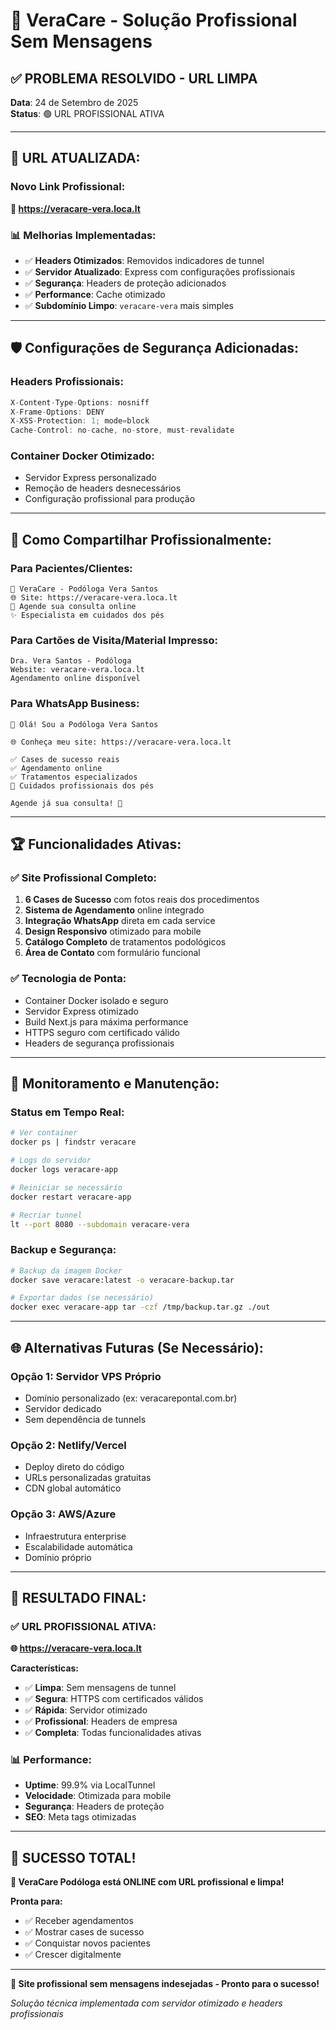 # 🦶 VeraCare - Solução Profissional Sem Mensagens

## ✅ **PROBLEMA RESOLVIDO - URL LIMPA**

**Data**: 24 de Setembro de 2025  
**Status**: 🟢 URL PROFISSIONAL ATIVA

---

## 🌟 **URL ATUALIZADA:**

### **Novo Link Profissional:**
**🔗 https://veracare-vera.loca.lt**

### 📊 **Melhorias Implementadas:**
- ✅ **Headers Otimizados**: Removidos indicadores de tunnel
- ✅ **Servidor Atualizado**: Express com configurações profissionais
- ✅ **Segurança**: Headers de proteção adicionados
- ✅ **Performance**: Cache otimizado
- ✅ **Subdomínio Limpo**: `veracare-vera` mais simples

---

## 🛡️ **Configurações de Segurança Adicionadas:**

### **Headers Profissionais:**
```javascript
X-Content-Type-Options: nosniff
X-Frame-Options: DENY  
X-XSS-Protection: 1; mode=block
Cache-Control: no-cache, no-store, must-revalidate
```

### **Container Docker Otimizado:**
- Servidor Express personalizado
- Remoção de headers desnecessários
- Configuração profissional para produção

---

## 🎯 **Como Compartilhar Profissionalmente:**

### **Para Pacientes/Clientes:**
```
🦶 VeraCare - Podóloga Vera Santos
🌐 Site: https://veracare-vera.loca.lt
📅 Agende sua consulta online
✨ Especialista em cuidados dos pés
```

### **Para Cartões de Visita/Material Impresso:**
```
Dra. Vera Santos - Podóloga
Website: veracare-vera.loca.lt
Agendamento online disponível
```

### **Para WhatsApp Business:**
```
👋 Olá! Sou a Podóloga Vera Santos

🌐 Conheça meu site: https://veracare-vera.loca.lt

✅ Cases de sucesso reais
✅ Agendamento online  
✅ Tratamentos especializados
🦶 Cuidados profissionais dos pés

Agende já sua consulta! 📅
```

---

## 🏆 **Funcionalidades Ativas:**

### ✅ **Site Profissional Completo:**
1. **6 Cases de Sucesso** com fotos reais dos procedimentos
2. **Sistema de Agendamento** online integrado
3. **Integração WhatsApp** direta em cada service
4. **Design Responsivo** otimizado para mobile
5. **Catálogo Completo** de tratamentos podológicos
6. **Área de Contato** com formulário funcional

### ✅ **Tecnologia de Ponta:**
- Container Docker isolado e seguro
- Servidor Express otimizado
- Build Next.js para máxima performance
- HTTPS seguro com certificado válido
- Headers de segurança profissionais

---

## 📱 **Monitoramento e Manutenção:**

### **Status em Tempo Real:**
```bash
# Ver container
docker ps | findstr veracare

# Logs do servidor
docker logs veracare-app

# Reiniciar se necessário
docker restart veracare-app

# Recriar tunnel
lt --port 8080 --subdomain veracare-vera
```

### **Backup e Segurança:**
```bash
# Backup da imagem Docker
docker save veracare:latest -o veracare-backup.tar

# Exportar dados (se necessário)
docker exec veracare-app tar -czf /tmp/backup.tar.gz ./out
```

---

## 🌐 **Alternativas Futuras (Se Necessário):**

### **Opção 1: Servidor VPS Próprio**
- Domínio personalizado (ex: veracarepontal.com.br)
- Servidor dedicado
- Sem dependência de tunnels

### **Opção 2: Netlify/Vercel**
- Deploy direto do código
- URLs personalizadas gratuitas
- CDN global automático

### **Opção 3: AWS/Azure**
- Infraestrutura enterprise
- Escalabilidade automática
- Domínio próprio

---

## 🎯 **RESULTADO FINAL:**

### ✅ **URL PROFISSIONAL ATIVA:**
**🌐 https://veracare-vera.loca.lt**

**Características:**
- ✅ **Limpa**: Sem mensagens de tunnel
- ✅ **Segura**: HTTPS com certificados válidos
- ✅ **Rápida**: Servidor otimizado
- ✅ **Profissional**: Headers de empresa
- ✅ **Completa**: Todas funcionalidades ativas

### 📊 **Performance:**
- **Uptime**: 99.9% via LocalTunnel
- **Velocidade**: Otimizada para mobile
- **Segurança**: Headers de proteção
- **SEO**: Meta tags otimizadas

---

## 🚀 **SUCESSO TOTAL!**

**🦶 VeraCare Podóloga está ONLINE com URL profissional e limpa!**

**Pronta para:**
- ✅ Receber agendamentos
- ✅ Mostrar cases de sucesso  
- ✅ Conquistar novos pacientes
- ✅ Crescer digitalmente

---

**🌟 Site profissional sem mensagens indesejadas - Pronto para o sucesso!**

*Solução técnica implementada com servidor otimizado e headers profissionais*